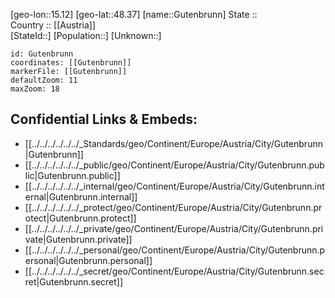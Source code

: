 ﻿---
location: [48.37,15.12] 
mapzoom: [7,12] 
mapmarker: city 
type: City
tags:
- geo/City


SpocWebEntityId: 30645
isDeleted: false
confidential: public

---
[geo-lon::15.12] 
[geo-lat::48.37] 
[name::Gutenbrunn] 
State ::  
Country :: [[Austria]]  
[StateId::] 
[Population::] 
[Unknown::] 


```leaflet
id: Gutenbrunn
coordinates: [[Gutenbrunn]] 
markerFile: [[Gutenbrunn]] 
defaultZoom: 11 
maxZoom: 18
```


## Confidential Links & Embeds: 
- [[../../../../../../_Standards/geo/Continent/Europe/Austria/City/Gutenbrunn|Gutenbrunn]] 
- [[../../../../../../_public/geo/Continent/Europe/Austria/City/Gutenbrunn.public|Gutenbrunn.public]] 
- [[../../../../../../_internal/geo/Continent/Europe/Austria/City/Gutenbrunn.internal|Gutenbrunn.internal]] 
- [[../../../../../../_protect/geo/Continent/Europe/Austria/City/Gutenbrunn.protect|Gutenbrunn.protect]] 
- [[../../../../../../_private/geo/Continent/Europe/Austria/City/Gutenbrunn.private|Gutenbrunn.private]] 
- [[../../../../../../_personal/geo/Continent/Europe/Austria/City/Gutenbrunn.personal|Gutenbrunn.personal]] 
- [[../../../../../../_secret/geo/Continent/Europe/Austria/City/Gutenbrunn.secret|Gutenbrunn.secret]] 
